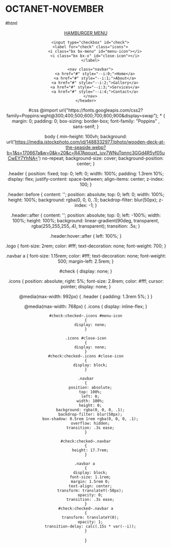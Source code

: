 # OCTANET-NOVEMBER
#html
</html><!DOCTYPE html>
<html lang="en">
<head>
	<meta charset="utf-8">
	<meta name="viewport" content="width=device-width, initial-scale=1">
	<title>Hamburger Menu</title>
	<link rel="stylesheet" type="text/css" href="223.css">
	<link rel="stylesheet" href="https://unpkg.com/boxicons@2.1.4/css/boxicons.min.css">
</head>
<body>
	<header class="header">
		<a href="#" class="logo">HAMBURGER MENU</a>

		<input type="checkbox" id="check">
		<label for="check" class="icons">
			<i class="bx bx-menu" id="menu-icon"></i>
			<i class="bx bx-x" id="close-icon"></i>
		</label>

		<nav class="navbar">
			<a href="#" style="--i:0;">Home</a>
			<a href="#" style="--i:1;">About</a>
			<a href="#" style="--i:2;">Gallery</a>
			<a href="#" style="--i:3;">Services</a>
			<a href="#" style="--i:4;">Contact</a>
		</nav>
	</header>

</body>
</html>
#css
@import url("https://fonts.googleapis.com/css2?family=Poppins:wght@300;400;500;600;700;800;900&display=swap");
*
{
	margin: 0;
	padding: 0;
	box-sizing: border-box;
	font-family: "Poppins" , sans-serif;
}

body
{
	min-height: 100vh;
	background: url('https://media.istockphoto.com/id/1488332977/photo/wooden-deck-at-the-seaside.webp?b=1&s=170667a&w=0&k=20&c=R47Apouxt_juv7WNuTpnnc3GGd4R5yf05uCwEY7YhNA=') no-repeat;
	background-size: cover;
	background-position: center;
}

.header
{
	position: fixed;
	top: 0;
	left: 0;
	width: 100%;
	padding: 1.3rem 10%;
	display: flex;
	justify-content: space-between;
	align-items: center;
	z-index: 100;
}

.header::before
{
	content: '';
	position: absolute;
	top: 0;
	left: 0;
	width: 100%;
	height: 100%;
	background: rgba(0, 0, 0, .1);
	backdrop-filter: blur(50px);
	z-index: -1;
}

.header::after 
{
	content: '';
	position: absolute;
	top: 0;
	left: -100%;
	width: 100%;
	height: 100%;
	background: linear-gradient(90deg, transparent, rgba(255,255,255,.4), transparent);
	transition: .5s;
}

.header:hover::after
{
	left: 100%;
}

.logo
{
	font-size: 2rem;
	color: #fff;
	text-decoration: none;
	font-weight: 700;
}

.navbar a 
{
	font-size: 1.15rem;
	color: #fff;
	text-decoration: none;
	font-weight: 500;
	margin-left: 2.5rem;
}

#check
{
	display: none;
}

.icons
{
	position: absolute;
	right: 5%;
	font-size: 2.8rem;
	color: #fff;
	cursor: pointer;
	display: none;
}

@media(max-width: 992px)
{
	.header
	{
		padding: 1.3rem 5%;
	}
}

@media(max-width: 768px)
{
	.icons
	{
		display: inline-flex;
	}

	#check:checked~.icons #menu-icon
	{
		display: none;
	}

	.icons #close-icon
	{
		display: none;
	}
	#check:checked~.icons #close-icon
	{
		display: block;
	}

	.navbar
	{
		position: absolute;
		top: 100%;
		left: 0;
		width: 100%;
		height: 0;
		background: rgba(0, 0, 0, .1);
		backdrop-filter: blur(50px);
		box-shadow: 0.5rem 1rem rgba(0, 0, 0, .1);
		overflow: hidden;
		transition: .3s ease;
	}

	#check:checked~.navbar
	{
		height: 17.7rem;
	}

	.navbar a 
	{
		display: block;
		font-size: 1.1rem;
		margin: 1.5rem 0;
		text-align: center;
		transform: translateY(-50px);
		opacity: 0;
		transition: .3s ease;
	}
	#check:checked~.navbar a
	{
		transform: translateY(0);
		opacity: 1;
		transition-delay: calc(.15s * var(--i));
	}

}
